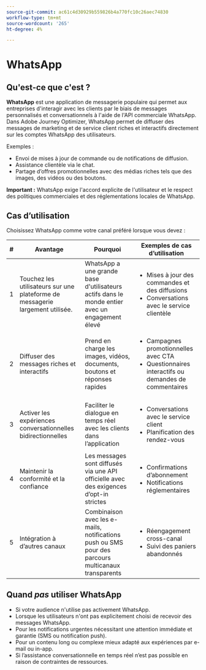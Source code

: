 ```yaml
---
source-git-commit: ac61c4d30929b559826b4a770fc10c26aec74830
workflow-type: tm+mt
source-wordcount: '265'
ht-degree: 4%

---
```

# WhatsApp

## Qu&#39;est-ce que c&#39;est ?

**WhatsApp** est une application de messagerie populaire qui permet aux entreprises d&#39;interagir avec les clients par le biais de messages personnalisés et conversationnels à l&#39;aide de l&#39;API commerciale WhatsApp.\
Dans Adobe Journey Optimizer, WhatsApp permet de diffuser des messages de marketing et de service client riches et interactifs directement sur les comptes WhatsApp des utilisateurs.

Exemples :

* Envoi de mises à jour de commande ou de notifications de diffusion.
* Assistance clientèle via le chat.
* Partage d’offres promotionnelles avec des médias riches tels que des images, des vidéos ou des boutons.

**Important :** WhatsApp exige l&#39;accord explicite de l&#39;utilisateur et le respect des politiques commerciales et des réglementations locales de WhatsApp.

## Cas d’utilisation

Choisissez WhatsApp comme votre canal préféré lorsque vous devez :

| # | Avantage | Pourquoi | Exemples de cas d’utilisation |
|---|---------|-----|-------------------|
| 1 | Touchez les utilisateurs sur une plateforme de messagerie largement utilisée. | WhatsApp a une grande base d&#39;utilisateurs actifs dans le monde entier avec un engagement élevé | <ul><li>Mises à jour des commandes et des diffusions</li><li>Conversations avec le service clientèle</li></ul> |
| 2 | Diffuser des messages riches et interactifs | Prend en charge les images, vidéos, documents, boutons et réponses rapides | <ul><li>Campagnes promotionnelles avec CTA</li><li>Questionnaires interactifs ou demandes de commentaires</li></ul> |
| 3 | Activer les expériences conversationnelles bidirectionnelles | Faciliter le dialogue en temps réel avec les clients dans l’application | <ul><li>Conversations avec le service client</li><li>Planification des rendez-vous</li></ul> |
| 4 | Maintenir la conformité et la confiance | Les messages sont diffusés via une API officielle avec des exigences d’opt-in strictes | <ul><li>Confirmations d’abonnement</li><li>Notifications réglementaires</li></ul> |
| 5 | Intégration à d’autres canaux | Combinaison avec les e-mails, notifications push ou SMS pour des parcours multicanaux transparents | <ul><li>Réengagement cross-canal</li><li>Suivi des paniers abandonnés</li></ul> |

## Quand *pas* utiliser WhatsApp

* Si votre audience n&#39;utilise pas activement WhatsApp.
* Lorsque les utilisateurs n&#39;ont pas explicitement choisi de recevoir des messages WhatsApp.
* Pour les notifications urgentes nécessitant une attention immédiate et garantie (SMS ou notification push).
* Pour un contenu long ou complexe mieux adapté aux expériences par e-mail ou in-app.
* Si l’assistance conversationnelle en temps réel n’est pas possible en raison de contraintes de ressources.
